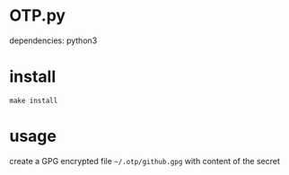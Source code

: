 # OTP.py
dependencies: python3

# install
```
make install
```

# usage
create a GPG encrypted file `~/.otp/github.gpg` with content of the secret
